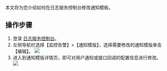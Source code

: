 本文将为您介绍如何在日志服务控制台修改通知模板。

## 操作步骤
1. 登录 [日志服务控制台](https://console.cloud.tencent.com/cls/monitor/notice/create)。
2. 左侧导航栏选择【监控告警】>【通知模版】，选择需要修改的通知模版单击【编辑】。
![](https://main.qcloudimg.com/raw/ab47942006e749e648cb0629467b689d.png)
3. 进入到通知模版详情页，即可对用户通知或接口回调的配置信息进行修改。
![](https://main.qcloudimg.com/raw/bbe38204d7a20c69faf1272cac3e0a42.png)


	


  



